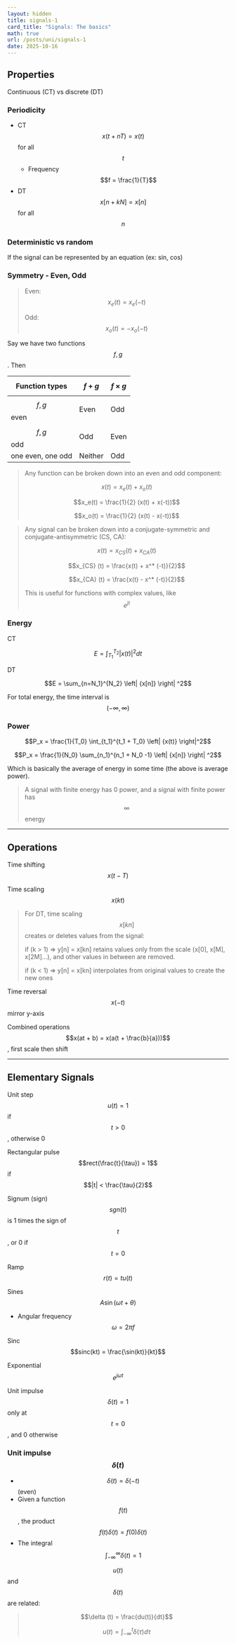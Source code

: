 ```yaml
---
layout: hidden
title: signals-1
card_title: "Signals: The basics"
math: true
url: /posts/uni/signals-1
date: 2025-10-16
---
```


## Properties

Continuous (CT) vs discrete (DT)

### Periodicity

- CT $$x(t + nT) = x(t)$$ for all $$t$$
  - Frequency $$f = \frac{1}{T}$$
- DT $$x[n + kN] = x[n]$$ for all $$n$$

### Deterministic vs random

If the signal can be represented by an equation (ex: sin, cos)

### Symmetry - Even, Odd

> Even: $$x_e (t) = x_e (-t)$$
>
> Odd: $$x_o (t) = -x_o (-t)$$

Say we have two functions $$f, g$$. Then

| Function types | $$f+g$$ | $$f \times g$$ |
|----------------|---------|----------------|
| $$f, g$$ even      | Even    | Odd  |
| $$f, g$$ odd       | Odd     | Even |
| one even, one odd  | Neither | Odd  |

> Any function can be broken down into an even and odd component:
>
> $$x(t) = x_e (t) + x_o (t)$$
>
> $$x_e(t) = \frac{1}{2} (x(t) + x(-t))$$
>
> $$x_o(t) = \frac{1}{2} (x(t) - x(-t))$$

> Any signal can be broken down into a conjugate-symmetric and conjugate-antisymmetric (CS, CA):
>
> $$x(t) = x_{CS} (t) + x_{CA} (t)$$
>
> $$x_{CS} (t) = \frac{x(t) + x^* (-t)}{2}$$
>
> $$x_{CA} (t) = \frac{x(t) - x^* (-t)}{2}$$
>
> This is useful for functions with complex values, like $$e^{jt}$$

### Energy

CT

$$E = \int_{T_1}^{T_2} \left| {x(t)} \right|^2 dt$$

DT

$$E = \sum_{n=N_1}^{N_2} \left| {x[n]} \right| ^2$$

For total energy, the time interval is $$(-\infty, \infty)$$

### Power

$$P_x = \frac{1}{T_0} \int_{t_1}^{t_1 + T_0} \left| {x(t)} \right|^2$$

$$P_x = \frac{1}{N_0} \sum_{n_1}^{n_1 + N_0 -1} \left| {x[n]} \right| ^2$$

Which is basically the average of energy in some time (the above is average power).

> A signal with finite energy has 0 power, and a signal with finite power has $$\infty$$ energy

***

## Operations

Time shifting $$x(t-T)$$

Time scaling $$x(kt)$$

> For DT, time scaling $$x[kn]$$ creates or deletes values from the signal:
>
> if (k > 1) => y[n] = x[kn] retains values only from the scale (x[0], x[M], x[2M]...), and other values in between are removed.
>
> if (k < 1) => y[n] = x[kn] interpolates from original values to create the new ones

Time reversal $$x(-t)$$ mirror y-axis

Combined operations $$x(at + b) = x(a(t + \frac{b}{a}))$$, first scale then shift

***

## Elementary Signals

Unit step $$u(t) = 1$$ if $$t > 0$$, otherwise 0

Rectangular pulse $$rect(\frac{t}{\tau}) = 1$$
if $$|t| < \frac{\tau}{2}$$

Signum (sign) $$sgn(t)$$ is 1 times the sign of $$t$$, or 0 if $$t = 0$$

Ramp $$r(t) = tu(t)$$

Sines $$A\sin(\omega t + \theta)$$
- Angular frequency $$\omega = 2\pi f$$

Sinc $$sinc(kt) = \frac{\sin(kt)}{kt}$$

Exponential $$e^{j\omega t}$$

Unit impulse $$\delta (t) = 1$$ only at $$t=0$$, and 0 otherwise

### Unit impulse $$\delta (t)$$

- $$\delta (t) = \delta (-t)$$ (even)
- Given a function $$f(t)$$, the product $$f(t) \delta(t) = f(0) \delta(t)$$
- The integral $$\int_{-\infty}^{\infty}\delta (t) = 1$$

$$u(t)$$ and $$\delta (t)$$ are related:

> $$\delta (t) = \frac{du(t)}{dt}$$
>
> $$u(t) = \int_{-\infty}^{t}\delta(\tau)d\tau$$
